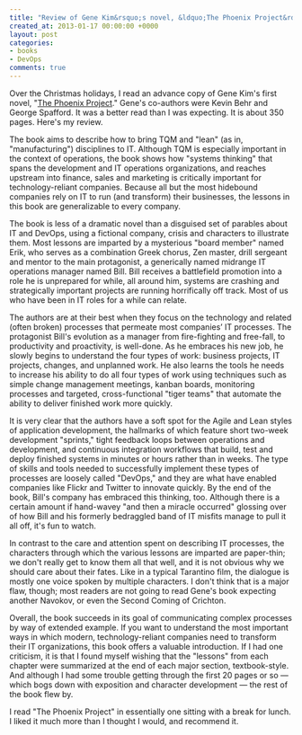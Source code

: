 ```yaml
---
title: "Review of Gene Kim&rsquo;s novel, &ldquo;The Phoenix Project&rdquo;"
created_at: 2013-01-17 00:00:00 +0000
layout: post
categories: 
- books
- DevOps
comments: true
---
```

Over the Christmas holidays, I read an advance copy of Gene Kim's first novel, "[The Phoenix Project](http://itrevolution.com/books/phoenix-project-devops-novel/)." Gene's co-authors were Kevin Behr and George Spafford. It was a better read than I was expecting. It is about 350 pages. Here's my review.

The book aims to describe how to bring TQM and "lean" (as in, "manufacturing") disciplines to IT. Although TQM is especially important in the context of operations, the book shows how "systems thinking" that spans the development and IT operations organizations, and reaches upstream into finance, sales and marketing is critically important for technology-reliant companies. Because all but the most hidebound companies rely on IT to run (and transform) their businesses, the lessons in this book are generalizable to every company.

<!--more-->

The book is less of a dramatic novel than a disguised set of parables about IT and DevOps, using a fictional company, crisis and characters to illustrate them. Most lessons are imparted by a mysterious "board member" named Erik, who serves as a combination Greek chorus, Zen master, drill sergeant and mentor to the main protagonist, a generically named midrange IT operations manager named Bill. Bill receives a battlefield promotion into a role he is unprepared for while, all around him, systems are crashing and strategically important projects are running horrifically off track. Most of us who have been in IT roles for a while can relate.

The authors are at their best when they focus on the technology and related (often broken) processes that permeate most companies’ IT processes. The protagonist Bill's evolution as a manager from fire-fighting and free-fall, to productivity and proactivity, is well-done. As he embraces his new job, he slowly begins to understand the four types of work: business projects, IT projects, changes, and unplanned work. He also learns the tools he needs to increase his ability to do all four types of work using techniques such as simple change management meetings, kanban boards, monitoring processes and targeted, cross-functional "tiger teams" that automate the ability to deliver finished work more quickly.

It is very clear that the authors have a soft spot for the Agile and Lean styles of application development, the hallmarks of which feature short two-week development "sprints," tight feedback loops between operations and development, and continuous integration workflows that build, test and deploy finished systems in minutes or hours rather than in weeks. The type of skills and tools needed to successfully implement these types of processes are loosely called "DevOps," and they are what have enabled companies like Flickr and Twitter to innovate quickly. By the end of the book, Bill's company has embraced this thinking, too. Although there is a certain amount if hand-wavey "and then a miracle occurred" glossing over of how Bill and his formerly bedraggled band of IT misfits manage to pull it all off, it's fun to watch.

In contrast to the care and attention spent on describing IT processes, the characters through which the various lessons are imparted are paper-thin; we don't really get to know them all that well, and it is not obvious why we should care about their fates. Like in a typical Tarantino film, the dialogue is mostly one voice spoken by multiple characters. I don't think that is a major flaw, though; most readers are not going to read Gene's book expecting another Navokov, or even the Second Coming of Crichton.

Overall, the book succeeds in its goal of communicating complex processes by way of extended example. If you want to understand the most important ways in which modern, technology-reliant companies need to transform their IT organizations, this book offers a valuable introduction. If I had one criticism, it is that I found myself wishing that the "lessons" from each chapter were summarized at the end of each major section, textbook-style. And although I had some trouble getting through the first 20 pages or so — which bogs down with exposition and character development — the rest of the book flew by.

I read "The Phoenix Project" in essentially one sitting with a break for lunch. I liked it much more than I thought I would, and recommend it.